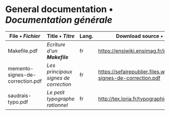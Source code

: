 # General documentation • _Documentation générale_

<!-- For files copyright, see the download source of them. -->


| File • _Fichier_ | Title • _Titre_ | Lang. | Download source • _Origine du téléchargement_ |
| --- | --- | --- | --- |
| Makefile.pdf | _Ecriture d'un **Makefile**_ | fr | <https://ensiwiki.ensimag.fr/images/e/eb/Makefile.pdf> |
| memento-signes-de-correction.pdf | _Les principaux signes de correction_ | fr | <https://sefairepublier.files.wordpress.com/2014/03/memento-signes-de-correction.pdf> |
| saudrais-typo.pdf | _Le petit typographe rationnel_ | fr |  <http://tex.loria.fr/typographie/saudrais-typo.pdf> |

